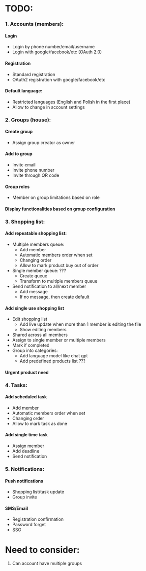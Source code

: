# TODO:
### 1. Accounts (members):
#### Login
- Login by phone number/email/username
- Login with google/facebook/etc (OAuth 2.0)
#### Registration
- Standard registration
- OAuth2 registration with google/facebook/etc
#### Default language:
- Restricted languages (English and Polish in the first place)
- Allow to change in account settings 


### 2. Groups (house):
#### Create group
- Assign group creator as owner
#### Add to group
- Invite email
- Invite phone number
- Invite through QR code
#### Group roles
- Member on group limitations based on role
#### Display functionalities based on group configuration

### 3. Shopping list:
####  Add repeatable shopping list:
- Multiple members queue:
  - Add member
  - Automatic members order when set
  - Changing order
  - Allow to mark product buy out of order
- Single member queue: ???
  - Create queue
  - Transform to multiple members queue 
- Send notification to all/next member
  - Add message
  - If no message, then create default

#### Add single use shopping list
- Edit shopping list
  - Add live update when more than 1 member is editing the file
  - Show editing members
- Shared across all members
- Assign to single member or multiple members
- Mark if completed
- Group into categories:
  - Add language model like chat gpt
  - Add predefined products list ???

#### Urgent product need

### 4. Tasks:
#### Add scheduled task
- Add member
- Automatic members order when set
- Changing order
- Allow to mark task as done

#### Add single time task
- Assign member
- Add deadline
- Send notification

### 5. Notifications:
#### Push notifications
- Shopping list/task update
- Group invite
#### SMS/Email
- Registration confirmation
- Password forget
- SSO

# Need to consider:
1. Can account have multiple groups
